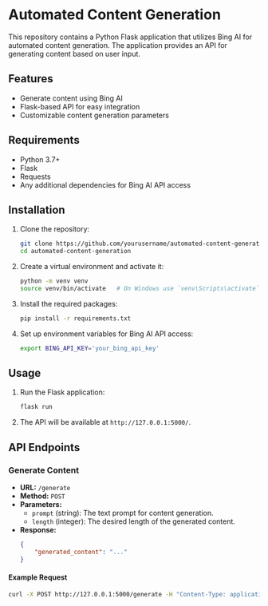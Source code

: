 # Automated Content Generation

This repository contains a Python Flask application that utilizes Bing AI for automated content generation. The application provides an API for generating content based on user input.

## Features

- Generate content using Bing AI
- Flask-based API for easy integration
- Customizable content generation parameters

## Requirements

- Python 3.7+
- Flask
- Requests
- Any additional dependencies for Bing AI API access

## Installation

1. Clone the repository:
    ```sh
    git clone https://github.com/yourusername/automated-content-generation.git
    cd automated-content-generation
    ```

2. Create a virtual environment and activate it:
    ```sh
    python -m venv venv
    source venv/bin/activate   # On Windows use `venv\Scripts\activate`
    ```

3. Install the required packages:
    ```sh
    pip install -r requirements.txt
    ```

4. Set up environment variables for Bing AI API access:
    ```sh
    export BING_API_KEY='your_bing_api_key'
    ```

## Usage

1. Run the Flask application:
    ```sh
    flask run
    ```

2. The API will be available at `http://127.0.0.1:5000/`.

## API Endpoints

### Generate Content

- **URL:** `/generate`
- **Method:** `POST`
- **Parameters:**
    - `prompt` (string): The text prompt for content generation.
    - `length` (integer): The desired length of the generated content.
- **Response:**
    ```json
    {
        "generated_content": "..."
    }
    ```

#### Example Request
```sh
curl -X POST http://127.0.0.1:5000/generate -H "Content-Type: application/json" -d '{"prompt": "Generate a story about AI", "length": 100}'
